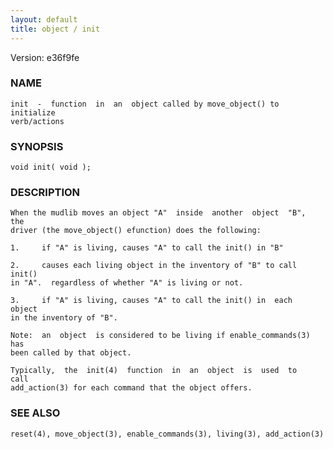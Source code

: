 ```yaml
---
layout: default
title: object / init
---
```


Version: e36f9fe




### NAME
    init  -  function  in  an  object called by move_object() to initialize
    verb/actions


### SYNOPSIS
    void init( void );


### DESCRIPTION
    When the mudlib moves an object "A"  inside  another  object  "B",  the
    driver (the move_object() efunction) does the following:

    1.     if "A" is living, causes "A" to call the init() in "B"

    2.     causes each living object in the inventory of "B" to call init()
    in "A".  regardless of whether "A" is living or not.

    3.     if "A" is living, causes "A" to call the init() in  each  object
    in the inventory of "B".

    Note:  an  object  is considered to be living if enable_commands(3) has
    been called by that object.

    Typically,  the  init(4)  function  in  an  object  is  used  to   call
    add_action(3) for each command that the object offers.


### SEE ALSO
    reset(4), move_object(3), enable_commands(3), living(3), add_action(3)



